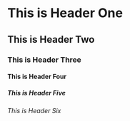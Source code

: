 # This is Header One
## This is Header Two
### This is Header Three
#### This is Header Four
##### This is Header Five
###### This is Header Six
